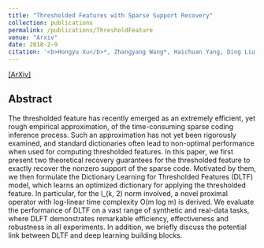 ```yaml
---
title: "Thresholded Features with Sparse Support Recovery"
collection: publications
permalink: /publications/ThresholdFeature
venue: "Arxiv"
date: 2018-2-9
citation: '<b>Hongyu Xu</b>*, Zhangyang Wang*, Haichuan Yang, Ding Liu and Ji Liu. <i>Under Review</i>. (* equal contribution)'
---
```

[[ArXiv]]()


## Abstract
The thresholded feature has recently emerged as an extremely efficient, yet rough empirical approximation, of the time-consuming sparse coding inference process. Such an approximation has not yet been rigorously examined, and standard dictionaries often lead to non-optimal performance when used for computing thresholded features. In this paper, we first present two theoretical recovery guarantees for the thresholded feature to exactly recover the nonzero support of the sparse code. Motivated by them, we then formulate the Dictionary Learning for Thresholded Features (DLTF) model, which learns an optimized dictionary for applying the thresholded feature. In particular, for the l_(k, 2) norm involved, a novel proximal operator with log-linear time complexity O(m log m) is derived. We evaluate the performance of DLTF on a vast range of synthetic and real-data tasks, where DLFT demonstrates remarkable efficiency, effectiveness and robustness in all experiments. In addition, we briefly discuss the potential link between DLTF and deep learning building blocks.
